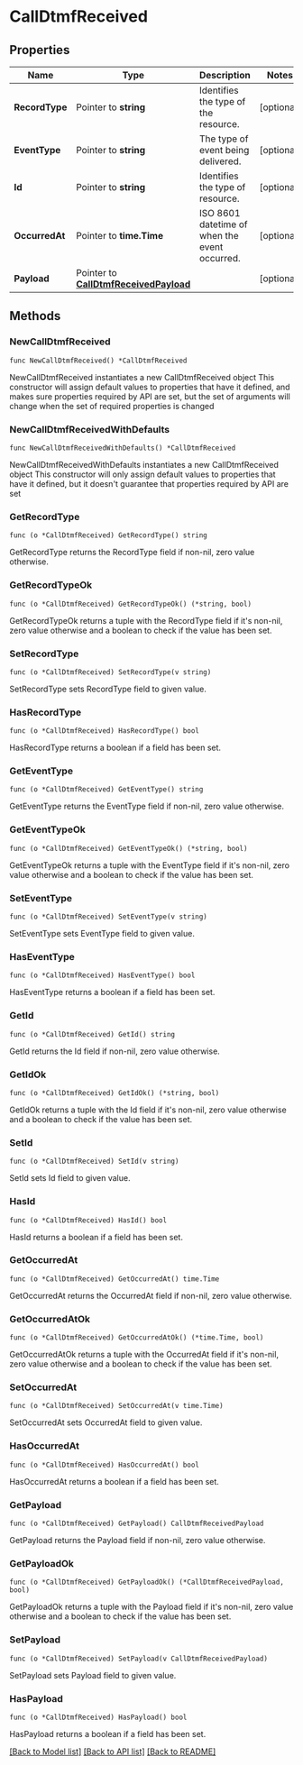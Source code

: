 # CallDtmfReceived

## Properties

Name | Type | Description | Notes
------------ | ------------- | ------------- | -------------
**RecordType** | Pointer to **string** | Identifies the type of the resource. | [optional] 
**EventType** | Pointer to **string** | The type of event being delivered. | [optional] 
**Id** | Pointer to **string** | Identifies the type of resource. | [optional] 
**OccurredAt** | Pointer to **time.Time** | ISO 8601 datetime of when the event occurred. | [optional] 
**Payload** | Pointer to [**CallDtmfReceivedPayload**](CallDtmfReceivedPayload.md) |  | [optional] 

## Methods

### NewCallDtmfReceived

`func NewCallDtmfReceived() *CallDtmfReceived`

NewCallDtmfReceived instantiates a new CallDtmfReceived object
This constructor will assign default values to properties that have it defined,
and makes sure properties required by API are set, but the set of arguments
will change when the set of required properties is changed

### NewCallDtmfReceivedWithDefaults

`func NewCallDtmfReceivedWithDefaults() *CallDtmfReceived`

NewCallDtmfReceivedWithDefaults instantiates a new CallDtmfReceived object
This constructor will only assign default values to properties that have it defined,
but it doesn't guarantee that properties required by API are set

### GetRecordType

`func (o *CallDtmfReceived) GetRecordType() string`

GetRecordType returns the RecordType field if non-nil, zero value otherwise.

### GetRecordTypeOk

`func (o *CallDtmfReceived) GetRecordTypeOk() (*string, bool)`

GetRecordTypeOk returns a tuple with the RecordType field if it's non-nil, zero value otherwise
and a boolean to check if the value has been set.

### SetRecordType

`func (o *CallDtmfReceived) SetRecordType(v string)`

SetRecordType sets RecordType field to given value.

### HasRecordType

`func (o *CallDtmfReceived) HasRecordType() bool`

HasRecordType returns a boolean if a field has been set.

### GetEventType

`func (o *CallDtmfReceived) GetEventType() string`

GetEventType returns the EventType field if non-nil, zero value otherwise.

### GetEventTypeOk

`func (o *CallDtmfReceived) GetEventTypeOk() (*string, bool)`

GetEventTypeOk returns a tuple with the EventType field if it's non-nil, zero value otherwise
and a boolean to check if the value has been set.

### SetEventType

`func (o *CallDtmfReceived) SetEventType(v string)`

SetEventType sets EventType field to given value.

### HasEventType

`func (o *CallDtmfReceived) HasEventType() bool`

HasEventType returns a boolean if a field has been set.

### GetId

`func (o *CallDtmfReceived) GetId() string`

GetId returns the Id field if non-nil, zero value otherwise.

### GetIdOk

`func (o *CallDtmfReceived) GetIdOk() (*string, bool)`

GetIdOk returns a tuple with the Id field if it's non-nil, zero value otherwise
and a boolean to check if the value has been set.

### SetId

`func (o *CallDtmfReceived) SetId(v string)`

SetId sets Id field to given value.

### HasId

`func (o *CallDtmfReceived) HasId() bool`

HasId returns a boolean if a field has been set.

### GetOccurredAt

`func (o *CallDtmfReceived) GetOccurredAt() time.Time`

GetOccurredAt returns the OccurredAt field if non-nil, zero value otherwise.

### GetOccurredAtOk

`func (o *CallDtmfReceived) GetOccurredAtOk() (*time.Time, bool)`

GetOccurredAtOk returns a tuple with the OccurredAt field if it's non-nil, zero value otherwise
and a boolean to check if the value has been set.

### SetOccurredAt

`func (o *CallDtmfReceived) SetOccurredAt(v time.Time)`

SetOccurredAt sets OccurredAt field to given value.

### HasOccurredAt

`func (o *CallDtmfReceived) HasOccurredAt() bool`

HasOccurredAt returns a boolean if a field has been set.

### GetPayload

`func (o *CallDtmfReceived) GetPayload() CallDtmfReceivedPayload`

GetPayload returns the Payload field if non-nil, zero value otherwise.

### GetPayloadOk

`func (o *CallDtmfReceived) GetPayloadOk() (*CallDtmfReceivedPayload, bool)`

GetPayloadOk returns a tuple with the Payload field if it's non-nil, zero value otherwise
and a boolean to check if the value has been set.

### SetPayload

`func (o *CallDtmfReceived) SetPayload(v CallDtmfReceivedPayload)`

SetPayload sets Payload field to given value.

### HasPayload

`func (o *CallDtmfReceived) HasPayload() bool`

HasPayload returns a boolean if a field has been set.


[[Back to Model list]](../README.md#documentation-for-models) [[Back to API list]](../README.md#documentation-for-api-endpoints) [[Back to README]](../README.md)


